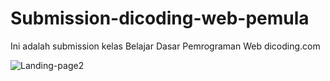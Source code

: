 # Submission-dicoding-web-pemula
Ini adalah submission kelas Belajar Dasar Pemrograman Web dicoding.com

![Landing-page2](https://user-images.githubusercontent.com/37681694/65866613-b0fe2500-e3a7-11e9-9d8b-a19f0b38ba6d.png)

